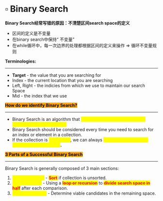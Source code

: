 # ▫ Binary Search

**Binary Search经常写错的原因：不清楚区间search space的定义**

* 区间的定义是不变量
* 在binary search中保持“ 不变量”
* 在while循环中，每一次边界的处理都根据区间的定义来操作 => 循环不变量规则

**Terminologies:**

***

* **Target** - the value that you are searching for&#x20;
* Index - the current location that you are searching&#x20;
* Left, Right - the indicies from which we use to maintain our search Space
* Mid - the index that we use

<mark style="background-color:orange;">**How do we identify Binary Search?**</mark>

***

* Binary Search is an algorithm that _<mark style="color:yellow;">**divides the search space in 2**</mark>_<mark style="color:yellow;">** **</mark><mark style="color:yellow;">**after every comparison.**</mark>&#x20;
* Binary Search should be considered every time you need to search for an index or element in a collection.
* &#x20;If the collection is <mark style="color:yellow;">**unordered**</mark>, we can always <mark style="color:yellow;">**SORT IT FIRST before applying Binary Search**</mark>**.**

<mark style="background-color:orange;">**3 Parts of a Successful Binary Search**</mark>

***

Binary Search is generally composed of 3 main sections:

1. _<mark style="color:yellow;">**Pre-processing**</mark>_ - <mark style="color:red;">**Sort**</mark> if collection is unsorted.
2. _<mark style="color:yellow;">**Binary Search**</mark>_ - Using a <mark style="color:red;">**loop or recursion**</mark> to <mark style="color:red;">**divide search space in half**</mark> after each comparison.
3. _<mark style="color:yellow;">**Post-processing**</mark>_ - Determine viable candidates in the remaining space.
